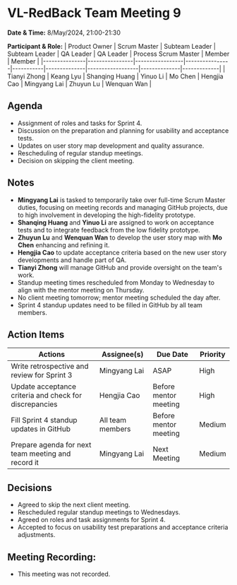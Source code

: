 # VL-RedBack Team Meeting 9

**Date & Time:** 8/May/2024, 21:00-21:30

**Participant & Role:**
| Product Owner | Scrum Master   | Subteam Leader  | Subteam Leader | QA Leader | QA Leader    | Process Scrum Master     | Member       | Member      |
|---------------|----------------|-----------------|----------------|-----------|--------------|------------------|--------------|-------------|
| Tianyi Zhong  | Keang Lyu  | Shanqing Huang | Yinuo Li       | Mo Chen   | Hengjia Cao  | Mingyang Lai    | Zhuyun Lu    | Wenquan Wan |

## Agenda

- Assignment of roles and tasks for Sprint 4.
- Discussion on the preparation and planning for usability and acceptance tests.
- Updates on user story map development and quality assurance.
- Rescheduling of regular standup meetings.
- Decision on skipping the client meeting.

## Notes

- **Mingyang Lai** is tasked to temporarily take over full-time Scrum Master duties, focusing on meeting records and managing GitHub projects, due to high involvement in developing the high-fidelity prototype.
- **Shanqing Huang** and **Yinuo Li** are assigned to work on acceptance tests and to integrate feedback from the low fidelity prototype.
- **Zhuyun Lu** and **Wenquan Wan** to develop the user story map with **Mo Chen** enhancing and refining it.
- **Hengjia Cao** to update acceptance criteria based on the new user story developments and handle part of QA.
- **Tianyi Zhong** will manage GitHub and provide oversight on the team's work.
- Standup meeting times rescheduled from Monday to Wednesday to align with the mentor meeting on Thursday.
- No client meeting tomorrow; mentor meeting scheduled the day after.
- Sprint 4 standup updates need to be filled in GitHub by all team members.

## Action Items

| Actions                                               | Assignee(s)          | Due Date    | Priority |
|-------------------------------------------------------|----------------------|-------------|----------|
| Write retrospective and review for Sprint 3           | Mingyang Lai         | ASAP        | High     |
| Update acceptance criteria and check for discrepancies| Hengjia Cao          | Before mentor meeting | High |
| Fill Sprint 4 standup updates in GitHub               | All team members     | Before mentor meeting | Medium |
| Prepare agenda for next team meeting and record it    | Mingyang Lai         | Next Meeting | Medium   |

## Decisions

- Agreed to skip the next client meeting.
- Rescheduled regular standup meetings to Wednesdays.
- Agreed on roles and task assignments for Sprint 4.
- Accepted to focus on usability test preparations and acceptance criteria adjustments.

## Meeting Recording:
- This meeting was not recorded.
